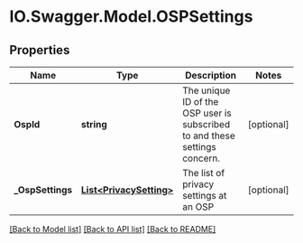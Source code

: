 # IO.Swagger.Model.OSPSettings
## Properties

Name | Type | Description | Notes
------------ | ------------- | ------------- | -------------
**OspId** | **string** | The unique ID of the OSP user is subscribed to and these settings concern.   | [optional] 
**_OspSettings** | [**List&lt;PrivacySetting&gt;**](PrivacySetting.md) | The list of privacy settings at an OSP | [optional] 

[[Back to Model list]](../README.md#documentation-for-models) [[Back to API list]](../README.md#documentation-for-api-endpoints) [[Back to README]](../README.md)


